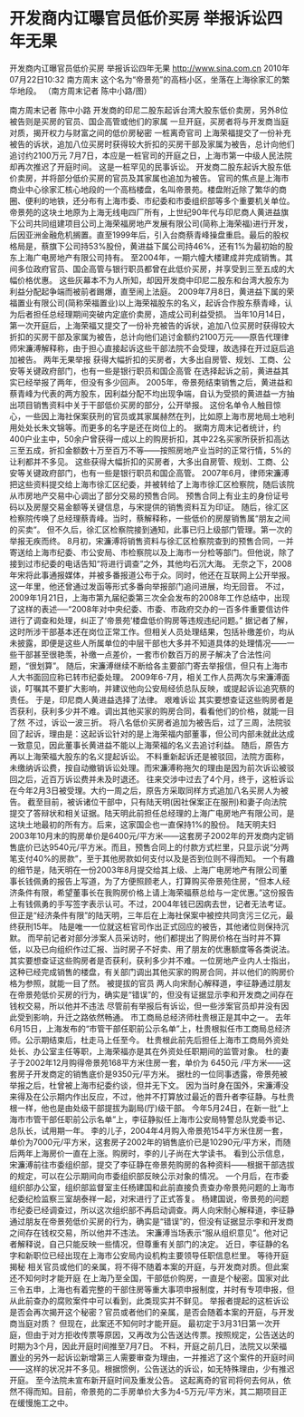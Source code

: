 # 开发商内讧曝官员低价买房 举报诉讼四年无果

开发商内讧曝官员低价买房 举报诉讼四年无果
http://www.sina.com.cn  2010年07月22日10:32  南方周末
这个名为“帝景苑”的高档小区，坐落在上海徐家汇的繁华地段。 （南方周末记者 陈中小路/图）

南方周末记者 陈中小路
开发商的印尼二股东起诉台湾大股东低价卖房，另外8位被告则是买房的官员、国企高管或他们的家属
一旦开庭，买房者将与开发商当庭对质，揭开权力与财富之间的低价房秘密
一桩离奇官司
上海荣福提交了一份补充被告的诉状，追加八位买房时获得较大折扣的买房干部及家属为被告，总计向他们追讨约2100万元
7月7日，本应是一桩官司的开庭之日，上海市第一中级人民法院却再次推迟了开庭时间。
这是一桩罕见的民事诉讼。
开发商二股东起诉大股东低价卖房，并将部分低价买房的官员及其家属也追加为被告。
官司的焦点是上海市商业中心徐家汇核心地段的一个高档楼盘，名叫帝景苑。楼盘附近除了繁华的商圈、便利的地铁，还分布有上海市委、市纪委和市委组织部等多个重要机关单位。
帝景苑的这块土地原为上海无线电四厂所有，上世纪90年代与印尼商人黄进益旗下公司共同组建项目公司上海荣福房地产发展有限公司(简称上海荣福)进行开发，后因亚洲金融危机搁置。直至1999年后，引入台商蔡青峰操盘重启。最后的股权格局是，蔡旗下公司持53%股份，黄进益下属公司持46%，还有1%为最初始的股东上海广电房地产有限公司持有。
至2004年，一期六幢大楼建成并完成销售。其间多位政府官员、国企高管与银行职员都曾在此低价买房，并享受到三至五成的大幅价格优惠。
这些灰幕本不为人所知，却因开发商中印尼二股东和台湾大股东为利益分配起争端而被前者踢爆，直至闹上法庭。
2009年7月8日，黄进益下属的荣福置业有限公司(简称荣福置业)以上海荣福股东的名义，起诉合作股东蔡青峰，认为后者担任总经理期间突破内定底价卖房，造成公司利益受损。
当年10月14日，第一次开庭后，上海荣福又提交了一份补充被告的诉状，追加八位买房时获得较大折扣的买房干部及家属为被告，总计向他们追讨金额约2100万元——原告代理律师宋濂溥解释称，由于担心直接起诉这些干部法院不会受理，故选择在开过庭后追加被告。
两年无果举报
获得大幅折扣的买房者，大多出自房管、规划、工商、公安等关键政府部门，也有一些是银行职员和国企高管
在选择起诉之前，黄进益其实已经举报了两年，但没有多少回声。
2005年，帝景苑结束销售之后，黄进益和蔡青峰为代表的两方股东，因利益分配不均出现争端，自认为受损的黄进益一方抽出项目销售资料中关于干部低价买房的部分，公开举报。
这份名单令人触目惊心，一些因上海社保案获刑的官员或其家属赫然在列，比如原上海市房地局土地利用处处长朱文锦等。而更多的名字是还在岗位上的。
据南方周末记者统计，约400户业主中，50余户曾获得一成以上的购房折扣，其中22名买家所获折扣高达三至五成，折扣金额数十万至百万不等——按照房地产业当时的正常行情，5%的让利都并不多见。
这些获得大幅折扣的买房者，大多出自房管、规划、工商、公安等关键政府部门，也有一些是银行职员和国企高管。
2007年6月，律师宋濂溥把这些资料提交给上海市徐汇区纪委，并被转给了上海市徐汇区检察院，随后该院从市房地产交易中心调出了部分交易的预售合同。
预售合同上有业主的身份证号码以及房屋交易金额等关键信息，与宋提供的销售资料互为印证。
随后，徐汇区检察院传唤了总经理蔡青峰。当时，蔡解释称，一些低价的房屋销售属“朋友之间的买卖”。
但不久后，徐汇区检察院接到通知，此事已归上级部门管理。第一次的举报无疾而终。
8月初，宋濂溥将销售资料与徐汇区检察院查到的预售合同，一并寄送给上海市纪委、市公安局、市检察院以及上海市一分检等部门。但他说，除了接到过市纪委的电话告知“将进行调查”之外，其他均石沉大海。
无奈之下，2008年宋将此事通报媒体，并被多番报道公布于众。同时，他还在互联网上公开举报。
这一年里，他还曾通过发函等形式多番向举报部门追问进展，均无回音。
不过，2009年1月21日，上海市第九届纪委第三次全会发布的2008年工作总结中，出现了这样的表述──“2008年对中央纪委、市委、市政府交办的一百多件重要信访件进行了调查和处理，纠正了‘帝景苑’楼盘低价购房等违规违纪问题。”
据记者了解，这时所涉干部基本还在岗位正常工作。但相关人员处理结果，包括补缴差价，均从未披露，即便是这些人所属单位的中层干部也大多并不知道具体的处理情况——一些干部甚至很艳羡，补缴一点差价，一套市价数百万的房子解决了合法性问题，“很划算”。
随后，宋濂溥继续不断给各主要部门寄去举报信，但只有上海市人大书面回应称已转市纪委处理。
2009年6-7月，相关工作人员两次与宋濂溥面谈，叮嘱其不要扩大影响，并建议他向公安局经侦总队反映，或提起诉讼追究蔡的责任。
于是，印尼商人黄进益选择了法律。
艰难诉讼
其实要想查证这些购房者是否获利，获利多少并不难。调出其他买家的购房合同，看看他们的价格，就能一目了然
不过，诉讼一波三折。
将八名低价买房者追加为被告后，过了三周，法院驳回了起诉，理由是：这起诉讼针对的是上海荣福内部董事，但公司内部未就此达成一致意见，因此董事长黄进益不能以上海荣福的名义去追讨利益。
随后，原告方再以上海荣福大股东的名义提起诉讼。
不料重新起诉还是被驳回，法院方面称，未缴纳诉讼费，按自动撤销诉讼处理。而宋濂溥称拖欠的理由是因为前次诉讼被驳回之后，近百万诉讼费并未及时退还。
往来交涉中过去了4个月，终于，这桩诉讼在今年2月3日被受理。大约一周之后，原告方采取同样方式追加八名买房人为被告。
截至目前，被诉诸位干部中，只有陆天明(因社保案正在服刑)和妻子向法院提交了答辩状和相关证据。陆天明此前担任总经理的上海广电房地产有限公司，是这块土地最初的所有方。后来，这家国企也一直保持1%的股份。
陆天明夫妇2003年10月末的购房单价是6400元/平方米——这套房子2002年的开发商内定销售底价已达9540元/平方米。而且，预售合同上的付款方式栏里，只显示说“分两笔支付40%的房款”，至于其他房款如何支付以及是否到位则不得而知。
一个有趣的细节是，陆天明在一份2003年8月提交给其上级、上海广电房地产有限公司董事长钱佩勇的报告上写道，为了方便照顾老人，打算购买帝景苑住房，“但本人经济条件有限，希望董事长在我购房价格上请上海荣福蔡总给与一定优惠。”这份报告上有钱佩勇的手写签字表示认可。不过，2004年钱已因病去世，记者无法考证。
但正是“经济条件有限”的陆天明，三年后在上海社保案中被控共同贪污三亿元，最终获刑15年。
陆是唯一一位就这桩官司作出正式回应的被告，其他诸位则保持沉默。
而早前记者对部分涉案人员采访时，他们都提出了购房价格在当时并不算低，以及已向组织作过汇报、当时房子不好卖、用了朋友的优惠额度等各类说法。
其实要想查证这些购房者是否获利，获利多少并不难。一位房地产业内人士指出，这种已经完成销售的楼盘，有关部门调出其他买家的购房合同，并以他们的购房价格为参照，就能一目了然。
被提拔的官员
两人向宋耐心解释道，李征静通过朋友在帝景苑低价买房的行为，确实是“错误”的，但没有证据显示李和开发商之间存在钱权交易，所以他并不违法
尽管前有举报后有诉讼，但一些涉案官员却并没有因此受到影响，升迁之路依然畅通。
市工商局总经济师杜贵根正是其中之一。
去年6月15日，上海发布的“市管干部任职前公示名单”上，杜贵根拟任市工商局总经济师。公示期结束后，杜走马上任至今。
杜贵根此前先后担任上海市工商局外资处处长、办公室主任等职，上海荣福亦是其在外资处任职期间的监管对象。
杜的妻子于2002年12月购得帝景苑168平方米住房一套，单价为 6450元 /平方米——这套房子开发商定的销售底价是9350元/平方米。
据杜的一位同事透露，帝景苑被举报之后，杜曾被上海市纪委约谈，但并无下文。
因为当时身在国外，宋濂溥没来得及在公示期内作出反应，不过，他并不打算放过最近的晋升者李征静。与杜贵根一样，他也是由处级干部提拔为副局(厅)级干部。
今年5月24日，在新一批“上海市市管干部任职前公示名单”上，李征静拟任上海市公安局特警总队党委书记、总队长，试用期一年。
李的儿子，2004年4月购入帝景苑154平方米住房一套，单价为7000元/平方米，这套房子2002年的销售底价已是10290元/平方米，而随后两年上海房价一直在上涨。购房时，李的儿子尚在大学读书。
看到公示信息，宋濂溥前往市委组织部，提交了李征静在帝景苑购房的各种资料——根据干部选拔的规定，可以在公示期间向市委组织部反映公示对象的情况。
一个月后，在市委组织部办公室，组织部监督室主任杨建国和此前直接负责查办帝景苑问题的上海市纪委纪检监察三室胡泰祥一起，对宋进行了正式答复。
杨建国说，帝景苑的问题市纪委已经调查过，所以这次组织部不再启动调查。两人向宋耐心解释道，李征静通过朋友在帝景苑低价买房的行为，确实是“错误”的，但没有证据显示李和开发商之间存在钱权交易，所以他并不违法。
宋濂溥当场表示“服从组织意见”。他对记者解释说，自己只能反映一些情况，但尊重有关部门的决定。
近日，李征静的名字和新职位已经出现在上海市公安局内设机构主要领导任职信息栏里。
等待开庭揭秘
相关官员或他们的亲属，将不得不随着本案的开庭，与开发商对质。但此案还不知何时才能开庭
在上海乃至全国，干部低价购房，一直是个秘密。国家对此三令五申，上海也有着完整的干部住房等重大事项申报制度，并时有专项申报，但从此前查办的腐败案件中可以看到，此类现实并不鲜见。
举报者提起的这桩诉讼是否会再次揭开这个秘密？官员或者他们的亲属，是否会随着本案的开庭，与开发商当庭对质？
但现在，此案还不知何时才能开庭。
最初定于3月31日第一次开庭，但由于对方拒收传票等原因，又再改为公告送达传票。按照规定，公告送达的时期为3个月，因此开庭时间推至7月7日。
不料，开庭之前几日，法院又以荣福置业的另外一起诉讼新增第三人需要审查为理由，一并推迟了这个案件的开庭时间——这样的状况并不多见。根据惯例，公告送达的诉讼，如无特殊理由，少有推迟开庭。
至今法院未宣布新开庭时间及重发公告。
这起离奇的官司将何去何从，依然不得而知。目前，帝景苑的二手房单价大多为4-5万元/平方米，其二期项目正在缓慢施工之中。

